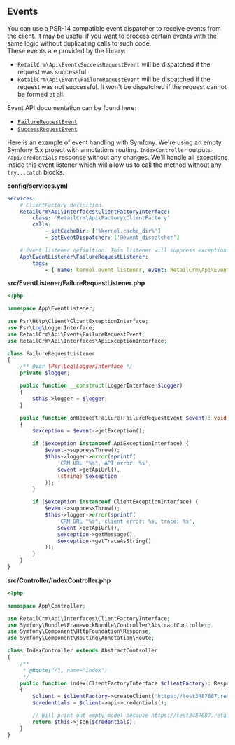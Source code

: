 ## Events

You can use a PSR-14 compatible event dispatcher to receive events from the client.
It may be useful if you want to process certain events with the same logic without duplicating calls to such code.  
These events are provided by the library:
- `RetailCrm\Api\Event\SuccessRequestEvent` will be dispatched if the request was successful.
- `RetailCrm\Api\Event\FailureRequestEvent` will be dispatched if the request was not successful. It won't be dispatched if the request cannot be formed at all.

Event API documentation can be found here:
* [`FailureRequestEvent`](https://neur0toxine.github.io/api-client-php/classes/RetailCrm-Api-Event-FailureRequestEvent.html)
* [`SuccessRequestEvent`](https://neur0toxine.github.io/api-client-php/classes/RetailCrm-Api-Event-SuccessRequestEvent.html)

Here is an example of event handling with Symfony. We're using an empty Symfony 5.x project with annotations routing. `IndexController` 
outputs `/api/credentials` response without any changes. We'll handle all exceptions inside this event listener which will allow us 
to call the method without any `try...catch` blocks.

**config/services.yml**
```yaml
services:
    # ClientFactory definition.
    RetailCrm\Api\Interfaces\ClientFactoryInterface:
        class: 'RetailCrm\Api\Factory\ClientFactory'
        calls:
            - setCacheDir: ['%kernel.cache_dir%']
            - setEventDispatcher: ['@event_dispatcher']

    # Event listener definition. This listener will suppress exceptions and log them.
    App\EventListener\FailureRequestListener:
        tags:
            - { name: kernel.event_listener, event: RetailCrm\Api\Event\FailureRequestEvent, method: onRequestFailure }
```

**src/EventListener/FailureRequestListener.php**
```php
<?php

namespace App\EventListener;

use Psr\Http\Client\ClientExceptionInterface;
use Psr\Log\LoggerInterface;
use RetailCrm\Api\Event\FailureRequestEvent;
use RetailCrm\Api\Interfaces\ApiExceptionInterface;

class FailureRequestListener
{
    /** @var \Psr\Log\LoggerInterface */
    private $logger;

    public function __construct(LoggerInterface $logger)
    {
        $this->logger = $logger;
    }

    public function onRequestFailure(FailureRequestEvent $event): void
    {
        $exception = $event->getException();

        if ($exception instanceof ApiExceptionInterface) {
            $event->suppressThrow();
            $this->logger->error(sprintf(
                'CRM URL "%s", API error: %s',
                $event->getApiUrl(),
                (string) $exception
            ));
        }

        if ($exception instanceof ClientExceptionInterface) {
            $event->suppressThrow();
            $this->logger->error(sprintf(
                'CRM URL "%s", client error: %s, trace: %s',
                $event->getApiUrl(),
                $exception->getMessage(),
                $exception->getTraceAsString()
            ));
        }
    }
}
```

**src/Controller/IndexController.php**
```php
<?php

namespace App\Controller;

use RetailCrm\Api\Interfaces\ClientFactoryInterface;
use Symfony\Bundle\FrameworkBundle\Controller\AbstractController;
use Symfony\Component\HttpFoundation\Response;
use Symfony\Component\Routing\Annotation\Route;

class IndexController extends AbstractController
{
    /**
     * @Route("/", name="index")
     */
    public function index(ClientFactoryInterface $clientFactory): Response
    {
        $client = $clientFactory->createClient('https://test3487687.retailcrm.pro', 'key');
        $credentials = $client->api->credentials();

        // Will print out empty model because https://test3487687.retailcrm.pro account does not exist.
        return $this->json($credentials);
    }
}
```
